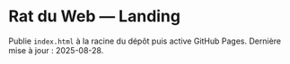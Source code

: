 # Rat du Web — Landing

Publie `index.html` à la racine du dépôt puis active GitHub Pages.
Dernière mise à jour : 2025-08-28.
